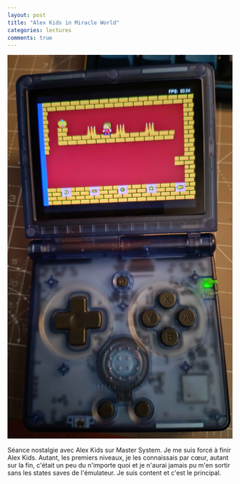 ```yaml
---
layout: post
title: "Alex Kids in Miracle World"
categories: lectures
comments: true
---
```


![Alex Kids](https://github.com/homeostasie/bouquins/raw/master/_pics/jv/ms/alex-kids.jpg)

Séance nostalgie avec Alex Kids sur Master System. Je me suis forcé à finir Alex Kids. Autant, les premiers niveaux, je les connaissais par cœur, autant sur la fin, c'était un peu du n'importe quoi et je n'aurai jamais pu m'en sortir sans les states saves de l'émulateur. Je suis content et c'est le principal. 
